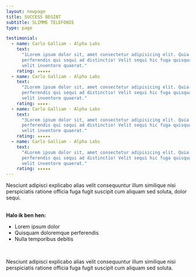 ```yaml
---
layout: newpage
title: SUCCESS BEGINT
subtitle: SLIMME TELEFONIE
type: page

testimonial:
  - name: Carlo Galliam - Alpha Labs
    text:
      "1Lorem ipsum dolor sit, amet consectetur adipisicing elit. Quia labore magni fugiat
      perferendis qui sequi ad distinctio! Velit sequi hic fuga quisquam minus ut necessitatibus magnam. Debitis
      velit inventore quaerat."
    rating: ★★★★★
  - name: Carlo Galliam - Alpha Labs
    text:
      "2Lorem ipsum dolor sit, amet consectetur adipisicing elit. Quia labore magni fugiat
      perferendis qui sequi ad distinctio! Velit sequi hic fuga quisquam minus ut necessitatibus magnam. Debitis
      velit inventore quaerat."
    rating: ★★★★☆
  - name: Carlo Galliam - Alpha Labs
    text:
      "3Lorem ipsum dolor sit, amet consectetur adipisicing elit. Quia labore magni fugiat
      perferendis qui sequi ad distinctio! Velit sequi hic fuga quisquam minus ut necessitatibus magnam. Debitis
      velit inventore quaerat."
    rating: ★★★★★
  - name: Carlo Galliam - Alpha Labs
    text:
      "4Lorem ipsum dolor sit, amet consectetur adipisicing elit. Quia labore magni fugiat
      perferendis qui sequi ad distinctio! Velit sequi hic fuga quisquam minus ut necessitatibus magnam. Debitis
      velit inventore quaerat."
    rating: ★★★★★
---
```


Nesciunt adipisci explicabo alias velit consequuntur illum similique nisi perspiciatis ratione officia fuga fugit suscipit cum aliquam sed soluta, dolor sequi.

<br>
<span class="text-blue-light"><b>Halo ik ben hen:</b> </span>

- Lorem ipsum dolor
- Quisquam doloremque perferendis
- Nulla temporibus debitis

<br>

Nesciunt adipisci explicabo alias velit consequuntur illum similique nisi perspiciatis ratione officia fuga fugit suscipit cum aliquam sed soluta.

